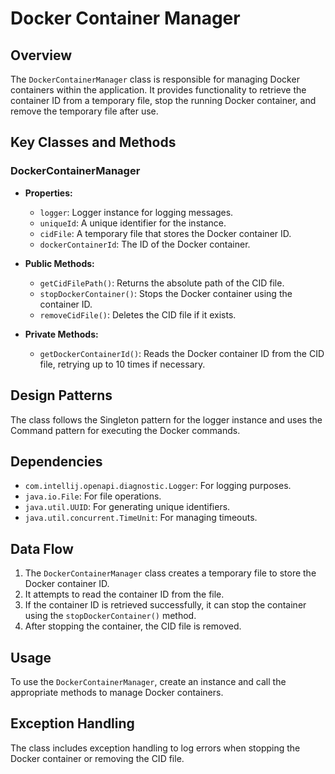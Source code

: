 # Docker Container Manager

## Overview
The `DockerContainerManager` class is responsible for managing Docker containers within the application. It provides functionality to retrieve the container ID from a temporary file, stop the running Docker container, and remove the temporary file after use.

## Key Classes and Methods

### DockerContainerManager
- **Properties:**
  - `logger`: Logger instance for logging messages.
  - `uniqueId`: A unique identifier for the instance.
  - `cidFile`: A temporary file that stores the Docker container ID.
  - `dockerContainerId`: The ID of the Docker container.

- **Public Methods:**
  - `getCidFilePath()`: Returns the absolute path of the CID file.
  - `stopDockerContainer()`: Stops the Docker container using the container ID.
  - `removeCidFile()`: Deletes the CID file if it exists.

- **Private Methods:**
  - `getDockerContainerId()`: Reads the Docker container ID from the CID file, retrying up to 10 times if necessary.

## Design Patterns
The class follows the Singleton pattern for the logger instance and uses the Command pattern for executing the Docker commands.

## Dependencies
- `com.intellij.openapi.diagnostic.Logger`: For logging purposes.
- `java.io.File`: For file operations.
- `java.util.UUID`: For generating unique identifiers.
- `java.util.concurrent.TimeUnit`: For managing timeouts.

## Data Flow
1. The `DockerContainerManager` class creates a temporary file to store the Docker container ID.
2. It attempts to read the container ID from the file.
3. If the container ID is retrieved successfully, it can stop the container using the `stopDockerContainer()` method.
4. After stopping the container, the CID file is removed.

## Usage
To use the `DockerContainerManager`, create an instance and call the appropriate methods to manage Docker containers.

## Exception Handling
The class includes exception handling to log errors when stopping the Docker container or removing the CID file.

